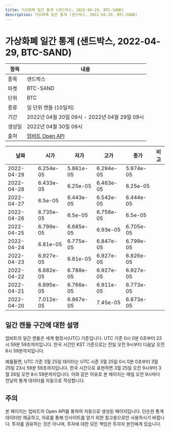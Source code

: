 ```yaml
---
title: 가상화폐 일간 통계 (샌드박스, 2022-04-29, BTC-SAND)
description: 가상화폐 일간 통계 (샌드박스, 2022-04-29, BTC-SAND)
---
```



가상화폐 일간 통계 (샌드박스, 2022-04-29, BTC-SAND)
===

|항목|내용|
|--|--|
|종목|샌드박스|
|마켓|BTC-SAND|
|단위|BTC|
|종류|일 단위 캔들 (10일치)|
|기간|2022년 04월 20일 09시 - 2022년 04월 29일 09시|
|생성일|2022년 04월 30일 09시|
|출처|[업비트 Open API](https://docs.upbit.com)|


|날짜|시가|저가|고가|종가|비고|
|--|--|--|--|--|--|
|2022-04-29|6.254e-05|5.861e-05|6.294e-05|5.974e-05|    |
|2022-04-28|6.433e-05|6.25e-05|6.463e-05|6.25e-05|    |
|2022-04-27|6.5e-05|6.443e-05|6.542e-05|6.444e-05|    |
|2022-04-26|6.735e-05|6.5e-05|6.758e-05|6.5e-05|    |
|2022-04-25|6.799e-05|6.685e-05|6.93e-05|6.705e-05|    |
|2022-04-24|6.81e-05|6.775e-05|6.847e-05|6.799e-05|    |
|2022-04-23|6.927e-05|6.81e-05|6.927e-05|6.826e-05|    |
|2022-04-22|6.882e-05|6.788e-05|6.927e-05|6.927e-05|    |
|2022-04-21|6.895e-05|6.766e-05|6.911e-05|6.773e-05|    |
|2022-04-20|7.012e-05|6.867e-05|7.45e-05|6.873e-05|    |


일간 캔들 구간에 대한 설명
---


업비트의 일간 캔들은 세계 협정시(UTC) 기준입니다. 
UTC 기준 0시 0분 0초부터 23시 59분 59초까지입니다. 
한국 시간인 KST 기준으로는 전일 오전 9시부터 다음날 오전 8시 59분까지입니다. 


예를들면, UTC 기준 3월 25일 데이터는 UTC 시준 3월 25일 0시 0분 0초부터 3월 25일 23시 59분 59초까지입니다. 
한국 시간으로 표현하면 3월 25일 오전 9시부터 3월 26일 오전 8시 59분까지입니다. 
이와 같은 이유로 본 페이지는 매일 오전 9시마다 전날의 통계 데이터를 자동으로 작성합니다. 


주의
---


본 페이지는 업비트의 Open API를 통하여 자동으로 생성된 페이지입니다. 
단순한 통계 데이터만 제공하고, 자료를 통해 인사이트를 얻기 위한 참고용으로만 사용하시기 바랍니다. 
투자를 권유하는 것은 아니며, 투자에 대한 모든 책임은 투자자 본인에게 있습니다. 
